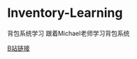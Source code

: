# Inventory-Learning
 背包系统学习
跟着Michael老师学习背包系统

[B站链接](https://space.bilibili.com/370283072/channel/detail?cid=95883)